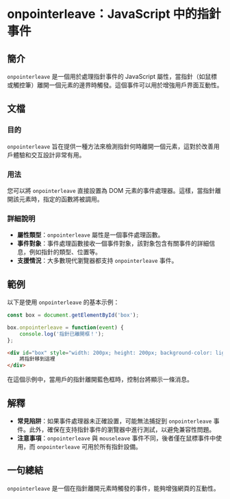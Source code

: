 <!--
Meta Description: # onpointerleave：JavaScript 中的指針事件 ## 簡介 `onpointerleave` 是一個用於處理指針事件的 JavaScript 屬性，當指針（如鼠標或觸控筆）離開一個元素的邊界時觸發。這個事件可以用於增強用戶界面互動性。 ## 文檔 ### 目的 `onpoint...
Meta Keywords: onpointerleave, box, javascript, div, 200px
-->

# onpointerleave：JavaScript 中的指針事件

## 簡介
`onpointerleave` 是一個用於處理指針事件的 JavaScript 屬性，當指針（如鼠標或觸控筆）離開一個元素的邊界時觸發。這個事件可以用於增強用戶界面互動性。

## 文檔
### 目的
`onpointerleave` 旨在提供一種方法來檢測指針何時離開一個元素，這對於改善用戶體驗和交互設計非常有用。

### 用法
您可以將 `onpointerleave` 直接設置為 DOM 元素的事件處理器。這樣，當指針離開該元素時，指定的函數將被調用。

### 詳細說明
- **屬性類型**：`onpointerleave` 屬性是一個事件處理函數。
- **事件對象**：事件處理函數接收一個事件對象，該對象包含有關事件的詳細信息，例如指針的類型、位置等。
- **支援情況**：大多數現代瀏覽器都支持 `onpointerleave` 事件。

## 範例
以下是使用 `onpointerleave` 的基本示例：

```javascript
const box = document.getElementById('box');

box.onpointerleave = function(event) {
    console.log('指針已離開框！');
};
```

```html
<div id="box" style="width: 200px; height: 200px; background-color: lightblue;">
    將指針移到這裡
</div>
```

在這個示例中，當用戶的指針離開藍色框時，控制台將顯示一條消息。

## 解釋
- **常見陷阱**：如果事件處理器未正確設置，可能無法捕捉到 `onpointerleave` 事件。此外，確保在支持指針事件的瀏覽器中進行測試，以避免兼容性問題。
- **注意事項**：`onpointerleave` 與 `mouseleave` 事件不同，後者僅在鼠標事件中使用，而 `onpointerleave` 可用於所有指針設備。

## 一句總結
`onpointerleave` 是一個在指針離開元素時觸發的事件，能夠增強網頁的互動性。